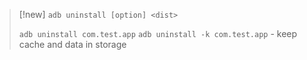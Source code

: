 
> [!new] 
> `adb uninstall [option] <dist>`
> 
> `adb uninstall com.test.app`
> `adb uninstall -k com.test.app` - keep cache and data in storage


